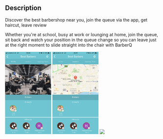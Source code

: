 ## Description

Discover the best barbershop near you, join the queue via the app, get haircut, leave review

Whether you're at school, busy at work or lounging at home, join the queue, sit back and watch your position in the queue change so you can leave just at the right moment to slide straight into the chair with BarberQ


<img src="screenshot/1.jpeg" width="30%" /> <img src="screenshot/2.jpeg" width="30%" /> <img src="screenshot/4.jpeg" width="30%" />





